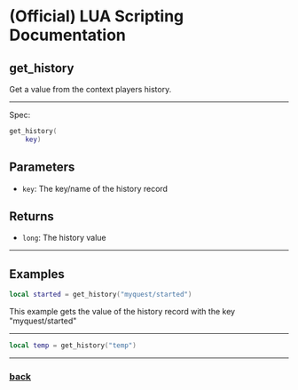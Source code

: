 
# (Official) LUA Scripting Documentation

## get_history

Get a value from the context players history.

___

Spec:

```lua
get_history(
	key)
```

## Parameters

- `key`: The key/name of the history record

## Returns

- `long`: The history value

___

## Examples

```lua
local started = get_history("myquest/started")
```

This example gets the value of the history record with the key "myquest/started"

___

```lua
local temp = get_history("temp")
```

___

### [back](../history)
